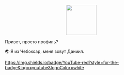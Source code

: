 <div id="header" align="center">
  <img src="https://media.giphy.com/media/En8fsYde6cqvhYBnAb/giphy.gif?cid=82a1493bucuc9m7ypgityxqb6mxl2k8olszbxpxnlyu6922w&ep=v1_gifs_trending&rid=giphy.gif&ct=g" width="100"/>
</div>

Привет, просто профиль?

🌏 Я из Чебоксар, меня зовут Даниил.

https://img.shields.io/badge/YouTube-red?style=for-the-badge&logo=youtube&logoColor=white
